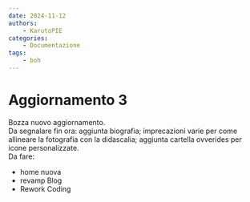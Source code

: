 ```yaml
---
date: 2024-11-12
authors:
    - KarutoPIE
categories:
    - Documentazione
tags:
    - boh
---
```


# Aggiornamento 3

Bozza nuovo aggiornamento. <!-- more -->  
Da segnalare fin ora: aggiunta biografia; imprecazioni varie per come allineare la fotografia con la didascalia; aggiunta cartella ovverides per icone personalizzate.  
Da fare:  
- home nuova  
- revamp Blog  
- Rework Coding